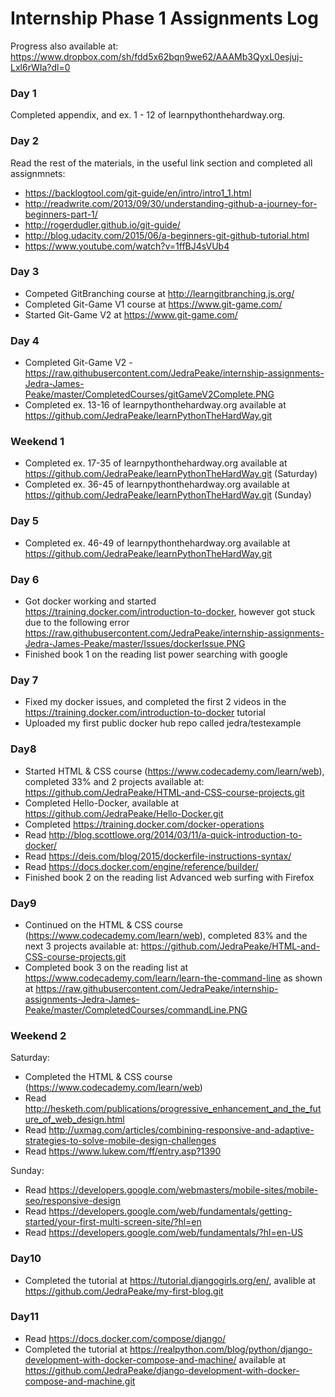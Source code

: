 # Internship Phase 1 Assignments Log
Progress also available at: https://www.dropbox.com/sh/fdd5x62bqn9we62/AAAMb3QyxL0esjuj-Lxl6rWIa?dl=0

### Day 1
Completed appendix, and ex. 1 - 12 of learnpythonthehardway.org.

### Day 2
Read the rest of the materials, in the useful link section and completed all assignmnets:
- https://backlogtool.com/git-guide/en/intro/intro1_1.html
- http://readwrite.com/2013/09/30/understanding-github-a-journey-for-beginners-part-1/
- http://rogerdudler.github.io/git-guide/
- http://blog.udacity.com/2015/06/a-beginners-git-github-tutorial.html
- https://www.youtube.com/watch?v=1ffBJ4sVUb4

### Day 3
- Competed GitBranching course at http://learngitbranching.js.org/
- Completed Git-Game V1 course at https://www.git-game.com/
- Started Git-Game V2 at https://www.git-game.com/

### Day 4
- Completed Git-Game V2 - https://raw.githubusercontent.com/JedraPeake/internship-assignments-Jedra-James-Peake/master/CompletedCourses/gitGameV2Complete.PNG
- Completed ex. 13-16 of learnpythonthehardway.org available at https://github.com/JedraPeake/learnPythonTheHardWay.git

### Weekend 1
- Completed ex. 17-35 of learnpythonthehardway.org available at https://github.com/JedraPeake/learnPythonTheHardWay.git (Saturday)
- Completed ex. 36-45 of learnpythonthehardway.org available at https://github.com/JedraPeake/learnPythonTheHardWay.git (Sunday)

### Day 5
- Completed ex. 46-49 of learnpythonthehardway.org available at https://github.com/JedraPeake/learnPythonTheHardWay.git

### Day 6
- Got docker working and started https://training.docker.com/introduction-to-docker, however got stuck due to the following error https://raw.githubusercontent.com/JedraPeake/internship-assignments-Jedra-James-Peake/master/Issues/dockerIssue.PNG
- Finished book 1 on the reading list power searching with google

### Day 7
- Fixed my docker issues, and completed the first 2 videos in the https://training.docker.com/introduction-to-docker tutorial
- Uploaded my first public docker hub repo called jedra/testexample

### Day8
- Started HTML & CSS course (https://www.codecademy.com/learn/web), completed 33% and 2 projects available at: https://github.com/JedraPeake/HTML-and-CSS-course-projects.git
- Completed Hello-Docker, available at https://github.com/JedraPeake/Hello-Docker.git
- Completed https://training.docker.com/docker-operations
- Read http://blog.scottlowe.org/2014/03/11/a-quick-introduction-to-docker/
- Read https://deis.com/blog/2015/dockerfile-instructions-syntax/
- Read https://docs.docker.com/engine/reference/builder/
- Finished book 2 on the reading list Advanced web surfing with Firefox

### Day9
- Continued on the HTML & CSS course (https://www.codecademy.com/learn/web), completed 83% and the next 3 projects available at: https://github.com/JedraPeake/HTML-and-CSS-course-projects.git
- Completed book 3 on the reading list at https://www.codecademy.com/learn/learn-the-command-line as shown at https://raw.githubusercontent.com/JedraPeake/internship-assignments-Jedra-James-Peake/master/CompletedCourses/commandLine.PNG

### Weekend 2
Saturday:
- Completed the HTML & CSS course (https://www.codecademy.com/learn/web)
- Read http://hesketh.com/publications/progressive_enhancement_and_the_future_of_web_design.html
- Read http://uxmag.com/articles/combining-responsive-and-adaptive-strategies-to-solve-mobile-design-challenges
- Read https://www.lukew.com/ff/entry.asp?1390

Sunday:
- Read https://developers.google.com/webmasters/mobile-sites/mobile-seo/responsive-design
- Read https://developers.google.com/web/fundamentals/getting-started/your-first-multi-screen-site/?hl=en
- Read https://developers.google.com/web/fundamentals/?hl=en-US

### Day10
- Completed the tutorial at https://tutorial.djangogirls.org/en/, avalible at https://github.com/JedraPeake/my-first-blog.git

### Day11
- Read https://docs.docker.com/compose/django/
- Completed the tutorial at https://realpython.com/blog/python/django-development-with-docker-compose-and-machine/ available at https://github.com/JedraPeake/django-development-with-docker-compose-and-machine.git
